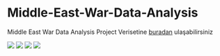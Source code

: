 # Middle-East-War-Data-Analysis
Middle East War Data Analysis Project
Verisetine [buradan](https://www.kaggle.com/code/psleon8245/middle-east-war-data-analysis-project/input) ulaşabilirsiniz

<img src="https://github.com/dilarabuker/Middle-East-War-Data-Analysis/blob/main/output.png">



<img src="https://github.com/dilarabuker/Middle-East-War-Data-Analysis/blob/main/output2.png">


<img src="https://github.com/dilarabuker/Middle-East-War-Data-Analysis/blob/main/output3.png">


<img src="https://github.com/dilarabuker/Middle-East-War-Data-Analysis/blob/main/harita.png">



